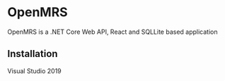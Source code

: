 # OpenMRS

OpenMRS is a .NET Core Web API, React and SQLLite based application

## Installation

Visual Studio 2019

